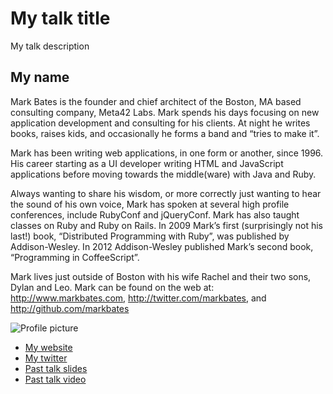 # My talk title

My talk description


## My name

Mark Bates is the founder and chief architect of the Boston, MA based consulting company, Meta42 Labs. Mark spends his days focusing on new application development and consulting for his clients. At night he writes books, raises kids, and occasionally he forms a band and “tries to make it”.

Mark has been writing web applications, in one form or another, since 1996. His career starting as a UI developer writing HTML and JavaScript applications before moving towards the middle(ware) with Java and Ruby.

Always wanting to share his wisdom, or more correctly just wanting to hear the sound of his own voice, Mark has spoken at several high profile conferences, include RubyConf and jQueryConf. Mark has also taught classes on Ruby and Ruby on Rails. In 2009 Mark’s first (surprisingly not his last!) book, “Distributed Programming with Ruby”, was published by Addison-Wesley. In 2012 Addison-Wesley published Mark’s second book, “Programming in CoffeeScript”.

Mark lives just outside of Boston with his wife Rachel and their two sons, Dylan and Leo. Mark can be found on the web at: http://www.markbates.com, http://twitter.com/markbates, and http://github.com/markbates


![Profile picture](http://www.gravatar.com/avatar/c6f2229ca2c8dcf0176f036508ec2c3b.png?s=512)

- [My website](http://www.metabates.com)
- [My twitter](https://twitter.com/#!/markbates)
- [Past talk slides](http://www.slideshare.net/markykang)
- [Past talk video](http://www.confreaks.com/videos/455-rubyconf2010-far-and-away-a-tour-of-distributed-programming-with-ruby)

